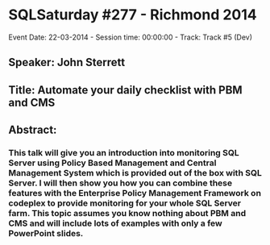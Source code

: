 # SQLSaturday #277 - Richmond 2014
Event Date: 22-03-2014 - Session time: 00:00:00 - Track: Track #5 (Dev)
## Speaker: John Sterrett
## Title: Automate your daily checklist with PBM and CMS
## Abstract:
### This talk will give you an introduction into monitoring SQL Server using Policy Based Management and Central Management System which is provided out of the box with SQL Server. I will then show you how you can combine these features with the Enterprise Policy Management Framework on codeplex to provide monitoring for your whole SQL Server farm. This topic assumes you know nothing about PBM and CMS and will include lots of examples with only a few PowerPoint slides. 
